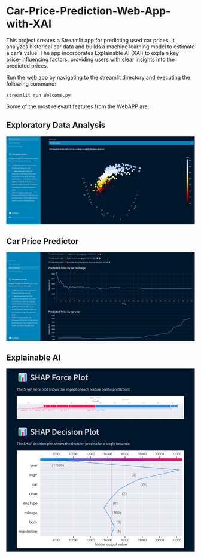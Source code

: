 # Car-Price-Prediction-Web-App-with-XAI
This project creates a Streamlit app for predicting used car prices. It analyzes historical car data and builds a machine learning model to estimate a car’s value. The app incorporates Explainable AI (XAI) to explain key price-influencing factors, providing users with clear insights into the predicted prices.


Run the web app by navigating to the streamlit directory and executing the following command:

```
streamlit run Welcome.py
```

Some of the most relevant features from the WebAPP are:

## Exploratory Data Analysis 

![EDA](images/EDA.png)

## Car Price Predictor

![Predictor](images/PREDICTOR.png)

## Explainable AI

![XAI](images/XAI.png)
